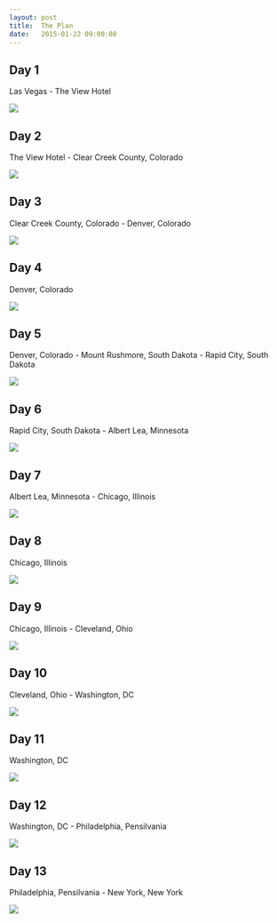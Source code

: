 ```yaml
---
layout: post
title:  The Plan
date:   2015-01-22 09:00:00
---
```

## Day 1
Las Vegas - The View Hotel

![](http://www.darngooddigs.com/photos/theview2.jpg)

## Day 2
The View Hotel - Clear Creek County, Colorado

![](http://clearcreekcounty.org/wp-content/uploads/2011/03/mount-evans-scenic-drive1.jpg)

## Day 3
Clear Creek County, Colorado - Denver, Colorado

![](https://synoptek.com/wp-content/uploads/2014/09/denvercity.jpg)

## Day 4
Denver, Colorado

![](http://www.ecampervanhire.com/wp-content/uploads/denver-colorado.jpg)

## Day 5
Denver, Colorado - Mount Rushmore, South Dakota - Rapid City, South Dakota

![](http://travel.sndimg.com/static_files/imagesource/imageoutput6/mt-rushmore_966x543.jpg)

## Day 6
Rapid City, South Dakota - Albert Lea, Minnesota

![](http://images.topix.com/gallery/up-JSDMKE4KIGPFFQ1D.jpg)

## Day 7
Albert Lea, Minnesota - Chicago, Illinois

![](http://www.photographyblogger.net/wp-content/uploads/2009/09/Chicago4.jpg)

## Day 8
Chicago, Illinois

![](http://www.charterflightgroup.com/wp-content/uploads/2012/12/Chicago-IL.png)

## Day 9
Chicago, Illinois - Cleveland, Ohio

![](http://www.destination360.com/north-america/us/ohio/images/s/cleveland.jpg)

## Day 10
Cleveland, Ohio - Washington, DC

![](http://etadventures.com/city_images/132164119557.jpg)

## Day 11
Washington, DC

![](http://bethesda.hyatt.com/content/dam/Multimedia/park/wasph/737x415xWASPH_P086_Lincoln_Memorial_1280x720_54628.jpg.pagespeed.ic.vpBfHKFZbE.jpg)

## Day 12
Washington, DC - Philadelphia, Pensilvania

![](http://www.suitqaisdiaries.com/wp-content/uploads/2014/06/pl0.jpg)

## Day 13
Philadelphia, Pensilvania - New York, New York

![](http://media-cdn.tripadvisor.com/media/photo-s/03/9b/2d/f2/new-york-city.jpg)